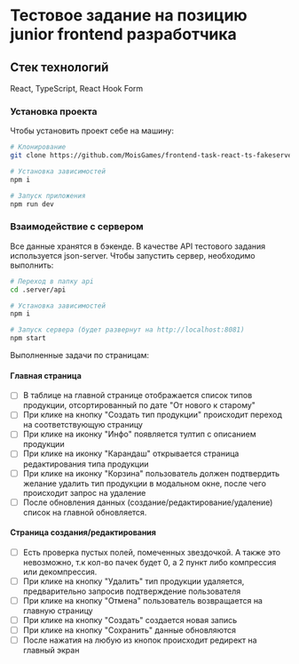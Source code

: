 # Тестовое задание на позицию junior frontend разработчика

## Стек технологий

React, TypeScript, React Hook Form

### Установка проекта
Чтобы установить проект себе на машину:
```sh
# Клонирование
git clone https://github.com/MoisGames/frontend-task-react-ts-fakeserver.git

# Установка зависимостей
npm i

# Запуск приложения
npm run dev
```
### Взаимодействие с сервером

Все данные хранятся в бэкенде. В качестве API тестового задания используется json-server. Чтобы запустить сервер, необходимо выполнить:

```sh
# Переход в папку api
cd .server/api

# Установка зависимостей
npm i

# Запуск сервера (будет развернут на http://localhost:8081)
npm start
```
Выполненные задачи по страницам:

#### Главная страница

- [ ] В таблице на главной странице отображается список типов продукции, отсортированный по дате "От нового к старому"
- [ ] При клике на кнопку "Создать тип продукции" происходит переход на соответствующую страницу
- [ ] При клике на иконку "Инфо" появляется тултип с описанием продукции
- [ ] При клике на иконку "Карандаш" открывается страница редактирования типа продукции
- [ ] При клике на иконку "Корзина" пользователь должен подтвердить желание удалить тип продукции в модальном окне, после чего происходит запрос на удаление
- [ ] После обновления данных (создание/редактирование/удаление) список на главной обновляется.

#### Страница создания/редактирования

- [ ] Есть проверка пустых полей, помеченных звездочкой. А также это невозможно, т.к кол-во пачек будет 0, а 2 пункт либо компрессия или декомпрессия. 
- [ ] При клике на кнопку "Удалить" тип продукции удаляется, предварительно запросив подтверждение пользователя
- [ ] При клике на кнопку "Отмена" пользователь возвращается на главную страницу
- [ ] При клике на кнопку "Создать" создается новая запись
- [ ] При клике на кнопку "Сохранить" данные обновляются
- [ ] После нажатия на любую из кнопок происходит редирект на главный экран